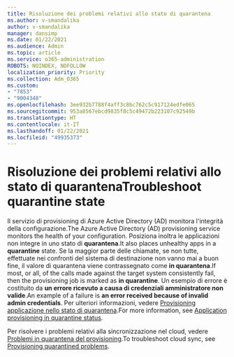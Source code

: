```yaml
---
title: Risoluzione dei problemi relativi allo stato di quarantena
ms.author: v-smandalika
author: v-smandalika
manager: dansimp
ms.date: 01/22/2021
ms.audience: Admin
ms.topic: article
ms.service: o365-administration
ROBOTS: NOINDEX, NOFOLLOW
localization_priority: Priority
ms.collection: Adm_O365
ms.custom:
- "7853"
- "9004348"
ms.openlocfilehash: 3ee932b7788f4aff3c8bc762c5c917124edfe065
ms.sourcegitcommit: 953a8567ebcd9835f8c5c49472b223107c92549b
ms.translationtype: HT
ms.contentlocale: it-IT
ms.lasthandoff: 01/22/2021
ms.locfileid: "49935373"
---
```

# <a name="troubleshoot-quarantine-state"></a><span data-ttu-id="e9593-102">Risoluzione dei problemi relativi allo stato di quarantena</span><span class="sxs-lookup"><span data-stu-id="e9593-102">Troubleshoot quarantine state</span></span>

<span data-ttu-id="e9593-103">Il servizio di provisioning di Azure Active Directory (AD) monitora l'integrità della configurazione.</span><span class="sxs-lookup"><span data-stu-id="e9593-103">The Azure Active Directory (AD) provisioning service monitors the health of your configuration.</span></span> <span data-ttu-id="e9593-104">Posiziona inoltra le applicazioni non integre in uno stato di **quarantena**.</span><span class="sxs-lookup"><span data-stu-id="e9593-104">It also places unhealthy apps in a **quarantine** state.</span></span> <span data-ttu-id="e9593-105">Se la maggior parte delle chiamate, se non tutte, effettuate nei confronti del sistema di destinazione non vanno mai a buon fine, il valore di quarantena viene contrassegnato come **in quarantena**.</span><span class="sxs-lookup"><span data-stu-id="e9593-105">If most, or all, of the calls made against the target system consistently fail, then the provisioning job is marked as **in quarantine**.</span></span> <span data-ttu-id="e9593-106">Un esempio di errore è costituito da **un errore ricevuto a causa di credenziali amministratore non valide**.</span><span class="sxs-lookup"><span data-stu-id="e9593-106">An example of a failure is **an error received because of invalid admin credentials**.</span></span> <span data-ttu-id="e9593-107">Per ulteriori informazioni, vedere [Provisioning applicazione nello stato di quarantena](https://docs.microsoft.com/azure/active-directory/app-provisioning/application-provisioning-quarantine-status).</span><span class="sxs-lookup"><span data-stu-id="e9593-107">For more information, see [Application provisioning in quarantine status](https://docs.microsoft.com/azure/active-directory/app-provisioning/application-provisioning-quarantine-status).</span></span>

<span data-ttu-id="e9593-108">Per risolvere i problemi relativi alla sincronizzazione nel cloud, vedere [Problemi in quarantena del provisioning](https://docs.microsoft.com/azure/active-directory/cloud-sync/how-to-troubleshoot#provisioning-quarantined-problems).</span><span class="sxs-lookup"><span data-stu-id="e9593-108">To troubleshoot cloud sync, see [Provisioning quarantined problems](https://docs.microsoft.com/azure/active-directory/cloud-sync/how-to-troubleshoot#provisioning-quarantined-problems).</span></span> 
